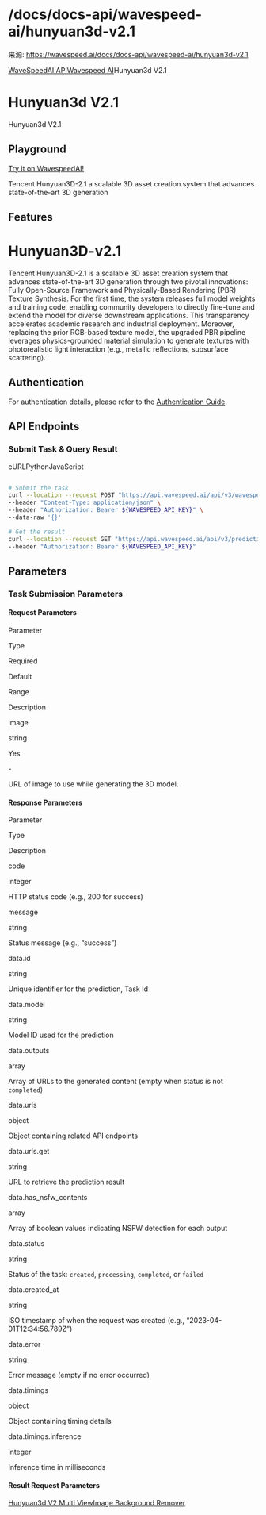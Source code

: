 # /docs/docs-api/wavespeed-ai/hunyuan3d-v2.1

来源: https://wavespeed.ai/docs/docs-api/wavespeed-ai/hunyuan3d-v2.1

[WaveSpeedAI API](/docs/docs-api/webhooks "WaveSpeedAI API")[Wavespeed AI](/docs/docs-api/wavespeed-ai/any-llm "Wavespeed AI")Hunyuan3d V2.1

# Hunyuan3d V2.1

Hunyuan3d V2.1

## Playground[](#playground)

[Try it on WavespeedAI!](https://wavespeed.ai/models/wavespeed-ai/hunyuan3d/v2.1)

Tencent Hunyuan3D-2.1 a scalable 3D asset creation system that advances state-of-the-art 3D generation

## Features[](#features)

# Hunyuan3D-v2.1

Tencent Hunyuan3D-2.1 is a scalable 3D asset creation system that advances state-of-the-art 3D generation through two pivotal innovations: Fully Open-Source Framework and Physically-Based Rendering (PBR) Texture Synthesis. For the first time, the system releases full model weights and training code, enabling community developers to directly fine-tune and extend the model for diverse downstream applications. This transparency accelerates academic research and industrial deployment. Moreover, replacing the prior RGB-based texture model, the upgraded PBR pipeline leverages physics-grounded material simulation to generate textures with photorealistic light interaction (e.g., metallic reflections, subsurface scattering).

## Authentication[](#authentication)

For authentication details, please refer to the [Authentication Guide](/docs/docs-authentication).

## API Endpoints[](#api-endpoints)

### Submit Task & Query Result[](#submit-task--query-result)

cURLPythonJavaScript

```bash

# Submit the task
curl --location --request POST "https://api.wavespeed.ai/api/v3/wavespeed-ai/hunyuan3d/v2.1" \
--header "Content-Type: application/json" \
--header "Authorization: Bearer ${WAVESPEED_API_KEY}" \
--data-raw '{}'

# Get the result
curl --location --request GET "https://api.wavespeed.ai/api/v3/predictions/${requestId}/result" \
--header "Authorization: Bearer ${WAVESPEED_API_KEY}"
```

## Parameters[](#parameters)

### Task Submission Parameters[](#task-submission-parameters)

#### Request Parameters[](#request-parameters)

Parameter

Type

Required

Default

Range

Description

image

string

Yes

\-

URL of image to use while generating the 3D model.

#### Response Parameters[](#response-parameters)

Parameter

Type

Description

code

integer

HTTP status code (e.g., 200 for success)

message

string

Status message (e.g., “success”)

data.id

string

Unique identifier for the prediction, Task Id

data.model

string

Model ID used for the prediction

data.outputs

array

Array of URLs to the generated content (empty when status is not `completed`)

data.urls

object

Object containing related API endpoints

data.urls.get

string

URL to retrieve the prediction result

data.has\_nsfw\_contents

array

Array of boolean values indicating NSFW detection for each output

data.status

string

Status of the task: `created`, `processing`, `completed`, or `failed`

data.created\_at

string

ISO timestamp of when the request was created (e.g., “2023-04-01T12:34:56.789Z”)

data.error

string

Error message (empty if no error occurred)

data.timings

object

Object containing timing details

data.timings.inference

integer

Inference time in milliseconds

#### Result Request Parameters[](#result-request-parameters)

[Hunyuan3d V2 Multi View](/docs/docs-api/wavespeed-ai/hunyuan3d-v2-multi-view "Hunyuan3d V2 Multi View")[Image Background Remover](/docs/docs-api/wavespeed-ai/image-background-remover "Image Background Remover")